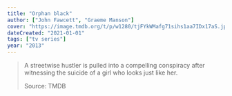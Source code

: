 ```yaml
---
title: "Orphan black"
author: ["John Fawcett", "Graeme Manson"]
cover: "https://image.tmdb.org/t/p/w1280/tjFYkWMafg71sihs1aa7IDx17aS.jpg"
dateCreated: "2021-01-01"
tags: ["tv series"]
year: "2013"
---
```


> A streetwise hustler is pulled into a compelling conspiracy after witnessing the suicide of a girl who looks just like her.
>
> Source: TMDB
